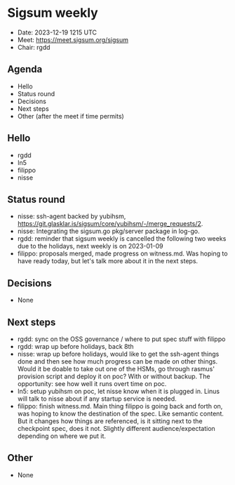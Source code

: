 # Sigsum weekly

- Date: 2023-12-19 1215 UTC
- Meet: https://meet.sigsum.org/sigsum
- Chair: rgdd

## Agenda

- Hello
- Status round
- Decisions
- Next steps
- Other (after the meet if time permits)

## Hello

- rgdd
- ln5
- filippo
- nisse

## Status round

- nisse: ssh-agent backed by yubihsm,
  https://git.glasklar.is/sigsum/core/yubihsm/-/merge_requests/2.
- nisse: Integrating the sigsum.go pkg/server package in log-go.
- rgdd: reminder that sigsum weekly is cancelled the following two weeks due to
  the holidays, next weekly is on 2023-01-09
- filippo: proposals merged, made progress on witness.md. Was hoping to have
  ready today, but let's talk more about it in the next steps.

## Decisions

- None

## Next steps

- rgdd: sync on the OSS governance / where to put spec stuff with filippo
- rgdd: wrap up before holidays, back 8th
- nisse: wrap up before holidays, would like to get the ssh-agent things done
  and then see how much progress can be made on other things. Would it be doable
  to take out one of the HSMs, go through rasmus' provision script and deploy it
  on poc? With or without backup. The opportunity: see how well it runs overt
  time on poc.
- ln5: setup yubihsm on poc, let nisse know when it is plugged in. Linus will
  talk to nisse about if any startup service is needed.
- filippo: finish witness.md. Main thing filippo is going back and forth on, was
  hoping to know the destination of the spec. Like semantic content. But it
  changes how things are referenced, is it sitting next to the checkpoint spec,
  does it not. Slightly different audience/expectation depending on where we put
  it.

## Other

- None
